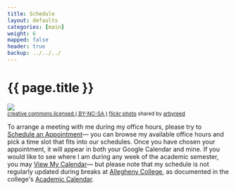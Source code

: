 ```yaml
---
title: Schedule 
layout: defaults
categories: [main]
weight: 6
mapped: false
header: true
backup: ../../../
---
```


# {{ page.title }}

<a title="Wired" href="http://flickr.com/photos/19779889@N00/10406520975"><img class="img-responsive-tight" src="http://farm4.static.flickr.com/3743/10406520975_8a9ae685c4_z.jpg" /></a><br /><small><a href="http://creativecommons.org/licenses/by-nc-sa/2.0/">creative commons licensed ( BY-NC-SA )</a> <a title="Wired" href="http://flickr.com/photos/19779889@N00/10406520975">flickr photo</a> shared by <a href="http://flickr.com/people/19779889@N00">arbyreed</a></small>

To arrange a meeting with me during my office hours,
please try to <a href="https://www.google.com/calendar/selfsched?sstoken=UU9NbDBvclJCQjlQfGRlZmF1bHR8YTlkNzM1MzFiMTUxNDhhYTc2ZDI2MDhmM2ZiZWJjZGE">Schedule an Appointment</a>&mdash;
you can browse my available office hours and pick a time slot that fits into our schedules. Once you have chosen your appointment,
it will appear in both your Google Calendar and mine. If you would like to see where I am during any week of the academic semester,
you may <a href="http://www.google.com/calendar/embed?src=gkapfham%40allegheny.edu&ctz=America/New_York">View My Calendar</a>&mdash;
but please note that my schedule is not regularly updated during breaks at <a href="http://www.allegheny.edu">Allegheny College</a>,
as documented in the college's <a href = "http://sites.allegheny.edu/dean/academic-calendar/">Academic Calendar</a>.




